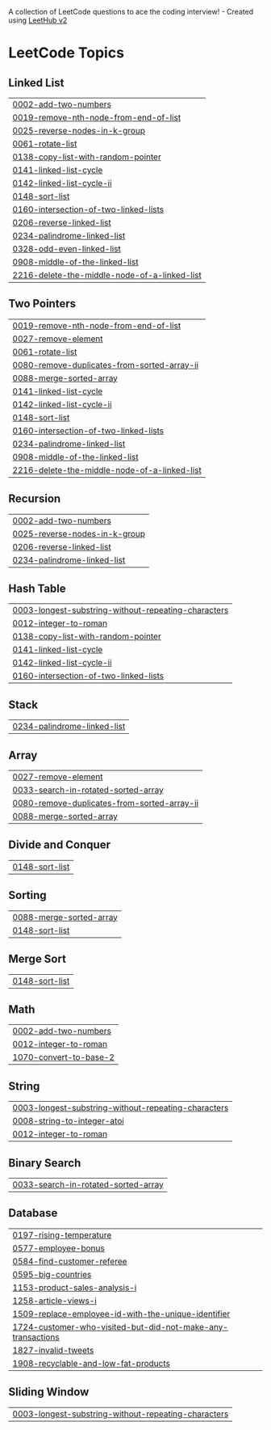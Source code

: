 A collection of LeetCode questions to ace the coding interview! - Created using [LeetHub v2](https://github.com/arunbhardwaj/LeetHub-2.0)
<!---LeetCode Topics Start-->
# LeetCode Topics
## Linked List
|  |
| ------- |
| [0002-add-two-numbers](https://github.com/p-limbachiya/leetcode/tree/master/0002-add-two-numbers) |
| [0019-remove-nth-node-from-end-of-list](https://github.com/p-limbachiya/leetcode/tree/master/0019-remove-nth-node-from-end-of-list) |
| [0025-reverse-nodes-in-k-group](https://github.com/p-limbachiya/leetcode/tree/master/0025-reverse-nodes-in-k-group) |
| [0061-rotate-list](https://github.com/p-limbachiya/leetcode/tree/master/0061-rotate-list) |
| [0138-copy-list-with-random-pointer](https://github.com/p-limbachiya/leetcode/tree/master/0138-copy-list-with-random-pointer) |
| [0141-linked-list-cycle](https://github.com/p-limbachiya/leetcode/tree/master/0141-linked-list-cycle) |
| [0142-linked-list-cycle-ii](https://github.com/p-limbachiya/leetcode/tree/master/0142-linked-list-cycle-ii) |
| [0148-sort-list](https://github.com/p-limbachiya/leetcode/tree/master/0148-sort-list) |
| [0160-intersection-of-two-linked-lists](https://github.com/p-limbachiya/leetcode/tree/master/0160-intersection-of-two-linked-lists) |
| [0206-reverse-linked-list](https://github.com/p-limbachiya/leetcode/tree/master/0206-reverse-linked-list) |
| [0234-palindrome-linked-list](https://github.com/p-limbachiya/leetcode/tree/master/0234-palindrome-linked-list) |
| [0328-odd-even-linked-list](https://github.com/p-limbachiya/leetcode/tree/master/0328-odd-even-linked-list) |
| [0908-middle-of-the-linked-list](https://github.com/p-limbachiya/leetcode/tree/master/0908-middle-of-the-linked-list) |
| [2216-delete-the-middle-node-of-a-linked-list](https://github.com/p-limbachiya/leetcode/tree/master/2216-delete-the-middle-node-of-a-linked-list) |
## Two Pointers
|  |
| ------- |
| [0019-remove-nth-node-from-end-of-list](https://github.com/p-limbachiya/leetcode/tree/master/0019-remove-nth-node-from-end-of-list) |
| [0027-remove-element](https://github.com/p-limbachiya/leetcode/tree/master/0027-remove-element) |
| [0061-rotate-list](https://github.com/p-limbachiya/leetcode/tree/master/0061-rotate-list) |
| [0080-remove-duplicates-from-sorted-array-ii](https://github.com/p-limbachiya/leetcode/tree/master/0080-remove-duplicates-from-sorted-array-ii) |
| [0088-merge-sorted-array](https://github.com/p-limbachiya/leetcode/tree/master/0088-merge-sorted-array) |
| [0141-linked-list-cycle](https://github.com/p-limbachiya/leetcode/tree/master/0141-linked-list-cycle) |
| [0142-linked-list-cycle-ii](https://github.com/p-limbachiya/leetcode/tree/master/0142-linked-list-cycle-ii) |
| [0148-sort-list](https://github.com/p-limbachiya/leetcode/tree/master/0148-sort-list) |
| [0160-intersection-of-two-linked-lists](https://github.com/p-limbachiya/leetcode/tree/master/0160-intersection-of-two-linked-lists) |
| [0234-palindrome-linked-list](https://github.com/p-limbachiya/leetcode/tree/master/0234-palindrome-linked-list) |
| [0908-middle-of-the-linked-list](https://github.com/p-limbachiya/leetcode/tree/master/0908-middle-of-the-linked-list) |
| [2216-delete-the-middle-node-of-a-linked-list](https://github.com/p-limbachiya/leetcode/tree/master/2216-delete-the-middle-node-of-a-linked-list) |
## Recursion
|  |
| ------- |
| [0002-add-two-numbers](https://github.com/p-limbachiya/leetcode/tree/master/0002-add-two-numbers) |
| [0025-reverse-nodes-in-k-group](https://github.com/p-limbachiya/leetcode/tree/master/0025-reverse-nodes-in-k-group) |
| [0206-reverse-linked-list](https://github.com/p-limbachiya/leetcode/tree/master/0206-reverse-linked-list) |
| [0234-palindrome-linked-list](https://github.com/p-limbachiya/leetcode/tree/master/0234-palindrome-linked-list) |
## Hash Table
|  |
| ------- |
| [0003-longest-substring-without-repeating-characters](https://github.com/p-limbachiya/leetcode/tree/master/0003-longest-substring-without-repeating-characters) |
| [0012-integer-to-roman](https://github.com/p-limbachiya/leetcode/tree/master/0012-integer-to-roman) |
| [0138-copy-list-with-random-pointer](https://github.com/p-limbachiya/leetcode/tree/master/0138-copy-list-with-random-pointer) |
| [0141-linked-list-cycle](https://github.com/p-limbachiya/leetcode/tree/master/0141-linked-list-cycle) |
| [0142-linked-list-cycle-ii](https://github.com/p-limbachiya/leetcode/tree/master/0142-linked-list-cycle-ii) |
| [0160-intersection-of-two-linked-lists](https://github.com/p-limbachiya/leetcode/tree/master/0160-intersection-of-two-linked-lists) |
## Stack
|  |
| ------- |
| [0234-palindrome-linked-list](https://github.com/p-limbachiya/leetcode/tree/master/0234-palindrome-linked-list) |
## Array
|  |
| ------- |
| [0027-remove-element](https://github.com/p-limbachiya/leetcode/tree/master/0027-remove-element) |
| [0033-search-in-rotated-sorted-array](https://github.com/p-limbachiya/leetcode/tree/master/0033-search-in-rotated-sorted-array) |
| [0080-remove-duplicates-from-sorted-array-ii](https://github.com/p-limbachiya/leetcode/tree/master/0080-remove-duplicates-from-sorted-array-ii) |
| [0088-merge-sorted-array](https://github.com/p-limbachiya/leetcode/tree/master/0088-merge-sorted-array) |
## Divide and Conquer
|  |
| ------- |
| [0148-sort-list](https://github.com/p-limbachiya/leetcode/tree/master/0148-sort-list) |
## Sorting
|  |
| ------- |
| [0088-merge-sorted-array](https://github.com/p-limbachiya/leetcode/tree/master/0088-merge-sorted-array) |
| [0148-sort-list](https://github.com/p-limbachiya/leetcode/tree/master/0148-sort-list) |
## Merge Sort
|  |
| ------- |
| [0148-sort-list](https://github.com/p-limbachiya/leetcode/tree/master/0148-sort-list) |
## Math
|  |
| ------- |
| [0002-add-two-numbers](https://github.com/p-limbachiya/leetcode/tree/master/0002-add-two-numbers) |
| [0012-integer-to-roman](https://github.com/p-limbachiya/leetcode/tree/master/0012-integer-to-roman) |
| [1070-convert-to-base-2](https://github.com/p-limbachiya/leetcode/tree/master/1070-convert-to-base-2) |
## String
|  |
| ------- |
| [0003-longest-substring-without-repeating-characters](https://github.com/p-limbachiya/leetcode/tree/master/0003-longest-substring-without-repeating-characters) |
| [0008-string-to-integer-atoi](https://github.com/p-limbachiya/leetcode/tree/master/0008-string-to-integer-atoi) |
| [0012-integer-to-roman](https://github.com/p-limbachiya/leetcode/tree/master/0012-integer-to-roman) |
## Binary Search
|  |
| ------- |
| [0033-search-in-rotated-sorted-array](https://github.com/p-limbachiya/leetcode/tree/master/0033-search-in-rotated-sorted-array) |
## Database
|  |
| ------- |
| [0197-rising-temperature](https://github.com/p-limbachiya/leetcode/tree/master/0197-rising-temperature) |
| [0577-employee-bonus](https://github.com/p-limbachiya/leetcode/tree/master/0577-employee-bonus) |
| [0584-find-customer-referee](https://github.com/p-limbachiya/leetcode/tree/master/0584-find-customer-referee) |
| [0595-big-countries](https://github.com/p-limbachiya/leetcode/tree/master/0595-big-countries) |
| [1153-product-sales-analysis-i](https://github.com/p-limbachiya/leetcode/tree/master/1153-product-sales-analysis-i) |
| [1258-article-views-i](https://github.com/p-limbachiya/leetcode/tree/master/1258-article-views-i) |
| [1509-replace-employee-id-with-the-unique-identifier](https://github.com/p-limbachiya/leetcode/tree/master/1509-replace-employee-id-with-the-unique-identifier) |
| [1724-customer-who-visited-but-did-not-make-any-transactions](https://github.com/p-limbachiya/leetcode/tree/master/1724-customer-who-visited-but-did-not-make-any-transactions) |
| [1827-invalid-tweets](https://github.com/p-limbachiya/leetcode/tree/master/1827-invalid-tweets) |
| [1908-recyclable-and-low-fat-products](https://github.com/p-limbachiya/leetcode/tree/master/1908-recyclable-and-low-fat-products) |
## Sliding Window
|  |
| ------- |
| [0003-longest-substring-without-repeating-characters](https://github.com/p-limbachiya/leetcode/tree/master/0003-longest-substring-without-repeating-characters) |
<!---LeetCode Topics End-->
